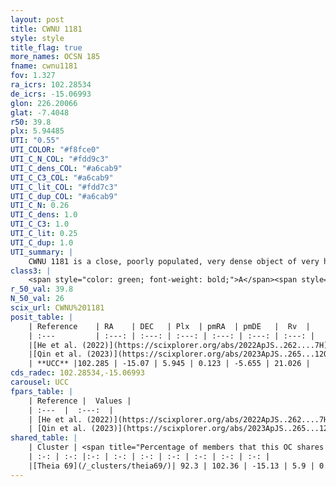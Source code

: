 ```yaml
---
layout: post
title: CWNU 1181
style: style
title_flag: true
more_names: OCSN 185
fname: cwnu1181
fov: 1.327
ra_icrs: 102.28534
de_icrs: -15.06993
glon: 226.20066
glat: -7.4048
r50: 39.8
plx: 5.94485
UTI: "0.55"
UTI_COLOR: "#f8fce0"
UTI_C_N_COL: "#fdd9c3"
UTI_C_dens_COL: "#a6cab9"
UTI_C_C3_COL: "#a6cab9"
UTI_C_lit_COL: "#fdd7c3"
UTI_C_dup_COL: "#a6cab9"
UTI_C_N: 0.26
UTI_C_dens: 1.0
UTI_C_C3: 1.0
UTI_C_lit: 0.25
UTI_C_dup: 1.0
UTI_summary: |
    CWNU 1181 is a close, poorly populated, very dense object of very high C3 quality. It was recently reported in the literature. This object shares a large percentage of members with a later reported entry.
class3: |
    <span style="color: green; font-weight: bold;">A</span><span style="color: green; font-weight: bold;">A</span>
r_50_val: 39.8
N_50_val: 26
scix_url: CWNU%201181
posit_table: |
    | Reference    | RA    | DEC   | Plx  | pmRA  | pmDE   |  Rv  |
    | :---         | :---: | :---: | :---: | :---: | :---: | :---: |
    |[He et al. (2022)](https://scixplorer.org/abs/2022ApJS..262....7H) | 102.18 | -15.157 | 5.932 | 0.088 | -5.769 | -- |
    |[Qin et al. (2023)](https://scixplorer.org/abs/2023ApJS..265...12Q) | 102.26 | -15.03 | 5.97 | -0.81 | -5.93 | 20.72 |
    | **UCC** |102.285 | -15.07 | 5.945 | 0.123 | -5.655 | 21.026 | 
cds_radec: 102.28534,-15.06993
carousel: UCC
fpars_table: |
    | Reference |  Values |
    | :---  |  :---:  |
    | [He et al. (2022)](https://scixplorer.org/abs/2022ApJS..262....7H) | `A0=0.05, logAge=7.45` |
    | [Qin et al. (2023)](https://scixplorer.org/abs/2023ApJS..265...12Q) | `E(B-V)=0.07, m-M=6.11, logt=7.45` |
shared_table: |
    | Cluster | <span title="Percentage of members that this OC shares with the ones listed">%</span>   | RA   | DEC   | Plx   | pmRA  | pmDE  | Rv | UTI |
    | :-: | :-: |:-: | :-: | :-: | :-: | :-: | :-: | :-: |
    |[Theia 69](/_clusters/theia69/)| 92.3 | 102.36 | -15.13 | 5.9 | 0.16 | -5.52 | 21.39 |0.14 |
---
```

